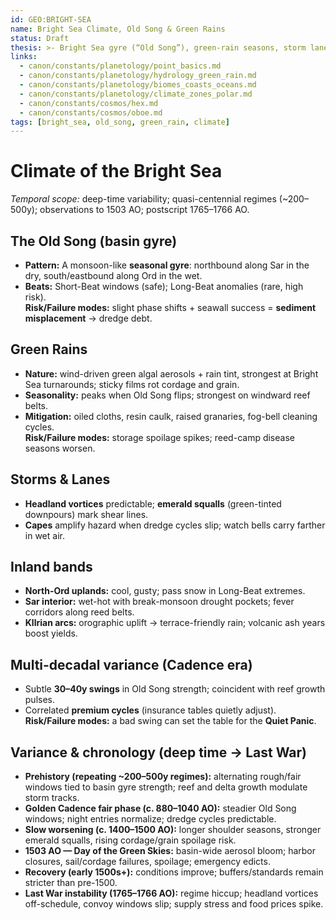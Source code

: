 ```yaml
---
id: GEO:BRIGHT-SEA
name: Bright Sea Climate, Old Song & Green Rains
status: Draft
thesis: >- Bright Sea gyre (“Old Song”), green-rain seasons, storm lanes, and multidecadal variance affecting convoys and storage.
links:
  - canon/constants/planetology/point_basics.md
  - canon/constants/planetology/hydrology_green_rain.md
  - canon/constants/planetology/biomes_coasts_oceans.md
  - canon/constants/planetology/climate_zones_polar.md
  - canon/constants/cosmos/hex.md
  - canon/constants/cosmos/oboe.md
tags: [bright_sea, old_song, green_rain, climate]
---
```


# Climate of the Bright Sea

*Temporal scope:* deep-time variability; quasi-centennial regimes (~200–500y); observations to 1503 AO; postscript 1765–1766 AO.

## The Old Song (basin gyre)
- **Pattern:** A monsoon-like **seasonal gyre**: northbound along Sar in the dry, south/eastbound along Ord in the wet.
- **Beats:** Short-Beat windows (safe); Long-Beat anomalies (rare, high risk).  
  **Risk/Failure modes:** slight phase shifts + seawall success = **sediment misplacement** → dredge debt.

## Green Rains
- **Nature:** wind-driven green algal aerosols + rain tint, strongest at Bright Sea turnarounds; sticky films rot cordage and grain.
- **Seasonality:** peaks when Old Song flips; strongest on windward reef belts.
- **Mitigation:** oiled cloths, resin caulk, raised granaries, fog-bell cleaning cycles.  
  **Risk/Failure modes:** storage spoilage spikes; reed-camp disease seasons worsen.

## Storms & Lanes
- **Headland vortices** predictable; **emerald squalls** (green-tinted downpours) mark shear lines.
- **Capes** amplify hazard when dredge cycles slip; watch bells carry farther in wet air.

## Inland bands
- **North-Ord uplands:** cool, gusty; pass snow in Long-Beat extremes.
- **Sar interior:** wet-hot with break-monsoon drought pockets; fever corridors along reed belts.
- **Kllrian arcs:** orographic uplift → terrace-friendly rain; volcanic ash years boost yields.

## Multi-decadal variance (Cadence era)
- Subtle **30–40y swings** in Old Song strength; coincident with reef growth pulses.
- Correlated **premium cycles** (insurance tables quietly adjust).  
  **Risk/Failure modes:** a bad swing can set the table for the **Quiet Panic**.

## Variance & chronology (deep time → Last War)
- **Prehistory (repeating ~200–500y regimes):** alternating rough/fair windows tied to basin gyre strength; reef and delta growth modulate storm tracks.
- **Golden Cadence fair phase (c. 880–1040 AO):** steadier Old Song windows; night entries normalize; dredge cycles predictable.
- **Slow worsening (c. 1400–1500 AO):** longer shoulder seasons, stronger emerald squalls, rising cordage/grain spoilage risk.
- **1503 AO — Day of the Green Skies:** basin-wide aerosol bloom; harbor closures, sail/cordage failures, spoilage; emergency edicts.
- **Recovery (early 1500s+):** conditions improve; buffers/standards remain stricter than pre-1500.
- **Last War instability (1765–1766 AO):** regime hiccup; headland vortices off-schedule, convoy windows slip; supply stress and food prices spike.
